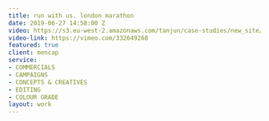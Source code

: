 ```yaml
---
title: run with us. london marathon
date: 2019-06-27 14:58:00 Z
video: https://s3.eu-west-2.amazonaws.com/tanjun/case-studies/new_site/run-with-us-london-marathon/reel
video-link: https://vimeo.com/332649268
featured: true
client: mencap
service:
- COMMERCIALS
- CAMPAIGNS
- CONCEPTS & CREATIVES
- EDITING
- COLOUR GRADE
layout: work
---
```


